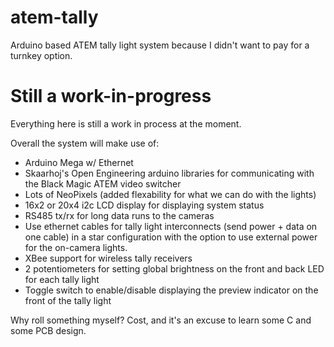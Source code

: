 # atem-tally
Arduino based ATEM tally light system because I didn't want to pay for a turnkey option.

# Still a work-in-progress

Everything here is still a work in process at the moment.  

Overall the system will make use of:

- Arduino Mega w/ Ethernet
- Skaarhoj's Open Engineering arduino libraries for communicating with the Black Magic ATEM video switcher
- Lots of NeoPixels (added flexability for what we can do with the lights)
- 16x2 or 20x4 i2c LCD display for displaying system status
- RS485 tx/rx for long data runs to the cameras
- Use ethernet cables for tally light interconnects (send power + data on one cable) in a star configuration with the option to use external power for the on-camera lights.
- XBee support for wireless tally receivers
- 2 potentiometers for setting global brightness on the front and back LED for each tally light
- Toggle switch to enable/disable displaying the preview indicator on the front of the tally light

Why roll something myself?  Cost, and it's an excuse to learn some C and some PCB design.

